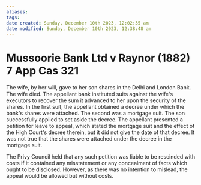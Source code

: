 ```yaml
---
aliases: 
tags: 
date created: Sunday, December 10th 2023, 12:02:35 am
date modified: Sunday, December 10th 2023, 12:38:48 am
---
```


# Mussoorie Bank Ltd v Raynor (1882) 7 App Cas 321

The wife, by her will, gave to her son shares in the Delhi and London Bank. The wife died. The appellant bank instituted suits against the wife's executors to recover the sum it advanced to her upon the security of the shares. In the first suit, the appellant obtained a decree under which the bank's shares were attached. The second was a mortgage suit. The son successfully applied to set aside the decree. The appellant presented a petition for leave to appeal, which stated the mortgage suit and the effect of the High Court's decree therein, but it did not give the date of that decree. It was not true that the shares were attached under the decree in the mortgage suit.

The Privy Council held that any such petition was liable to be rescinded with costs if it contained any misstatement or any concealment of facts which ought to be disclosed. However, as there was no intention to mislead, the appeal would be allowed but without costs.
